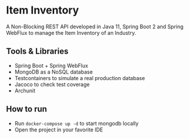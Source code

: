 # Item Inventory

A Non-Blocking REST API developed in Java 11, Spring Boot 2 and Spring WebFlux to manage the Item Inventory of an Industry.

## Tools & Libraries

* Spring Boot + Spring WebFlux
* MongoDB as a NoSQL database
* Testcontainers to simulate a real production database 
* Jacoco to check test coverage 
* Archunit

## How to run

* Run `docker-compose up -d` to start mongodb locally
* Open the project in your favorite IDE

